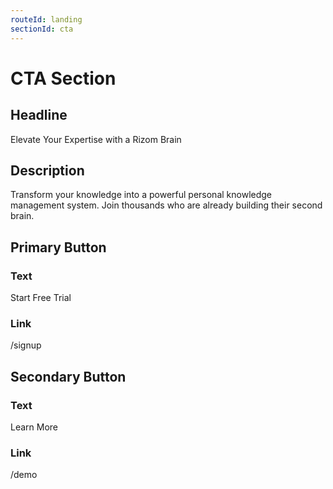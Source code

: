 ```yaml
---
routeId: landing
sectionId: cta
---
```

# CTA Section

## Headline
Elevate Your Expertise with a Rizom Brain

## Description
Transform your knowledge into a powerful personal knowledge management system. Join thousands who are already building their second brain.

## Primary Button
### Text
Start Free Trial

### Link
/signup

## Secondary Button
### Text
Learn More

### Link
/demo
